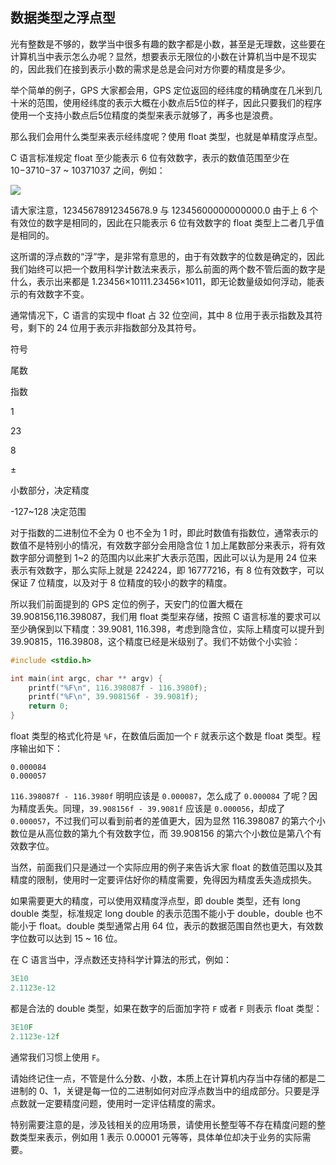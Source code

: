 ## 数据类型之浮点型

光有整数是不够的，数学当中很多有趣的数字都是小数，甚至是无理数，这些要在计算机当中表示怎么办呢？显然，想要表示无限位的小数在计算机当中是不现实的，因此我们在接到表示小数的需求是总是会问对方你要的精度是多少。

举个简单的例子，GPS 大家都会用，GPS 定位返回的经纬度的精确度在几米到几十米的范围，使用经纬度的表示大概在小数点后5位的样子，因此只要我们的程序使用一个支持小数点后5位精度的类型来表示就够了，再多也是浪费。

那么我们会用什么类型来表示经纬度呢？使用 float 类型，也就是单精度浮点型。

C 语言标准规定 float 至少能表示 6 位有效数字，表示的数值范围至少在 10−3710−37 ~ 10371037 之间，例如：

![](https://kotlinblog-1251218094.costj.myqcloud.com/08ee47c0-6860-4060-97fb-266424b744c0/media/2020-07-02-21-58-01.png)

请大家注意，12345678912345678.9 与 12345600000000000.0 由于上 6 个有效位的数字是相同的，因此在只能表示 6 位有效数字的 float 类型上二者几乎值是相同的。

这所谓的浮点数的“浮”字，是非常有意思的，由于有效数字的位数是确定的，因此我们始终可以把一个数用科学计数法来表示，那么前面的两个数不管后面的数字是什么，表示出来都是 1.23456×10111.23456×1011，即无论数量级如何浮动，能表示的有效数字不变。

通常情况下，C 语言的实现中 float 占 32 位空间，其中 8 位用于表示指数及其符号，剩下的 24 位用于表示非指数部分及其符号。

符号

尾数

指数

1

23

8

±

小数部分，决定精度

-127~128 决定范围

对于指数的二进制位不全为 0 也不全为 1 时，即此时数值有指数位，通常表示的数值不是特别小的情况，有效数字部分会用隐含位 1 加上尾数部分来表示，将有效数字部分调整到 1~2 的范围内以此来扩大表示范围，因此可以认为是用 24 位来表示有效数字，那么实际上就是 224224，即 16777216，有 8 位有效数字，可以保证 7 位精度，以及对于 8 位精度的较小的数字的精度。

所以我们前面提到的 GPS 定位的例子，天安门的位置大概在 39.908156,116.398087，我们用 float 类型来存储，按照 C 语言标准的要求可以至少确保到以下精度：39.9081, 116.398，考虑到隐含位，实际上精度可以提升到 39.90815，116.39808，这个精度已经是米级别了。我们不妨做个小实验：

```c
#include <stdio.h>

int main(int argc, char ** argv) {
    printf("%F\n", 116.398087f - 116.3980f);
    printf("%F\n", 39.908156f - 39.9081f);
    return 0;
}
```

float 类型的格式化符是 `%F`，在数值后面加一个 `F` 就表示这个数是 float 类型。程序输出如下：

```
0.000084
0.000057
```

`116.398087f - 116.3980f` 明明应该是 `0.000087`，怎么成了 `0.000084` 了呢？因为精度丢失。同理，`39.908156f - 39.9081f` 应该是 `0.000056`，却成了 `0.000057`，不过我们可以看到前者的差值更大，因为显然 116.398087 的第六个小数位是从高位数的第九个有效数字位，而 39.908156 的第六个小数位是第八个有效数字位。

当然，前面我们只是通过一个实际应用的例子来告诉大家 float 的数值范围以及其精度的限制，使用时一定要评估好你的精度需要，免得因为精度丢失造成损失。

如果需要更大的精度，可以使用双精度浮点型，即 double 类型，还有 long double 类型，标准规定 long double 的表示范围不能小于 double，double 也不能小于 float。double 类型通常占用 64 位，表示的数据范围自然也更大，有效数字位数可以达到 15 ~ 16 位。

在 C 语言当中，浮点数还支持科学计算法的形式，例如：

```c
3E10
2.1123e-12
```

都是合法的 double 类型，如果在数字的后面加字符 `F` 或者 `F` 则表示 float 类型：

```c
3E10F
2.1123e-12f
```

通常我们习惯上使用 `F`。

请始终记住一点，不管是什么分数、小数，本质上在计算机内存当中存储的都是二进制的 0、1，关键是每一位的二进制如何对应浮点数当中的组成部分。只要是浮点数就一定要精度问题，使用时一定评估精度的需求。

特别需要注意的是，涉及钱相关的应用场景，请使用长整型等不存在精度问题的整数类型来表示，例如用 1 表示 0.00001 元等等，具体单位却决于业务的实际需要。